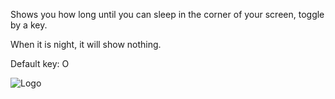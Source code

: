 Shows you how long until you can sleep in the corner of your screen, toggle by a key.

When it is night, it will show nothing.

Default key: O

![Logo](https://cdn.modrinth.com/data/cached_images/0fe73f1f04c896903a5d5e6d5831cfff2e0102a8.png)
